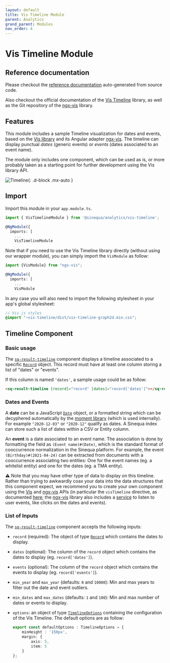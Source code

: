 ```yaml
---
layout: default
title: Vis Timeline Module
parent: Analytics
grand_parent: Modules
nav_order: 4
---
```


# Vis Timeline Module

## Reference documentation

Please checkout the [reference documentation]({{site.baseurl}}analytics/modules/VisTimelineModule.html) auto-generated from source code.

Also checkout the official documentation of the [Vis Timeline](https://visjs.github.io/vis-timeline/docs/timeline/) library, as well as the Git repository of the [ngx-vis](https://github.com/visjs/ngx-vis) library.

## Features

This module includes a sample Timeline visualization for dates and events, based on the [Vis library](https://visjs.org/) and its Angular adapter [ngx-vis](https://github.com/visjs/ngx-vis). The timeline can display punctual *dates* (generic events) or *events* (dates associated to an event name).

The module only includes one component, which can be used as is, or more probably taken as a starting point for further development using the Vis library API.

![Timeline]({{site.baseurl}}assets/modules/vis-timeline/timeline.png){: .d-block .mx-auto }

## Import

Import this module in your `app.module.ts`.

```ts
import { VisTimelineModule } from '@sinequa/analytics/vis-timeline';

@NgModule({
  imports: [
    ...
    VisTimelineModule
```

Note that if you need to use the Vis Timeline library directly (without using our wrapper module), you can simply import the `VisModule` as follow:

```ts
import {VisModule} from "ngx-vis";

@NgModule({
  imports: [
    ...
    VisModule
```

In any case you will also need to import the following stylesheet in your app's global stylesheet:

```scss
// Vis.js styles
@import "~vis-timeline/dist/vis-timeline-graph2d.min.css";
```

## Timeline Component

### Basic usage

The [`sq-result-timeline`]({{site.baseurl}}analytics/components/ResultTimeline.html) component displays a timeline associated to a specific [`Record`]({{site.baseurl}}core/interfaces/Record.html) object. This record must have at least one column storing a list of "dates" or "events".

If this column is named `'dates'`, a sample usage could be as follow:

```html
<sq-result-timeline [record]="record" [dates]="record['dates']"></sq-result-timeline>
```

### Dates and Events

A **date** can be a JavaScript [`Date`](https://developer.mozilla.org/fr/docs/Web/JavaScript/Reference/Objets_globaux/Date) object, or a formatted string which can be decyphered automatically by the [moment library](https://momentjs.com/) (which is used internally). For example `"2020-12-03"` or `"2020-12"` qualify as dates. A Sinequa index can store such a list of dates within a CSV or Entity column.

An **event** is a date associated to an event name. The association is done by formatting the field as `(Event name)#(Date)`, which is the standard format of cooccurrence normalization in the Sinequa platform. For example, the event `(Birthday)#(2021-04-24)` can be extracted from documents with a cooccurrence associating two entities: One for the event names (eg. a whitelist entity) and one for the dates (eg. a TMA entity).

⚠️ Note that you may have other type of data to display on this timeline. Rather than trying to awkwardly coax your data into the data structures that this component expect, we recommend you to create your own component using the [Vis](https://visjs.org/) and [ngx-vis](https://github.com/visjs/ngx-vis) APIs (in particular the `visTimeline` directive, as documented [here](https://github.com/visjs/ngx-vis/blob/develop/demo/timeline/timeline-example.component.ts); the [ngx-vis](https://github.com/visjs/ngx-vis) library also includes a [service](https://github.com/visjs/ngx-vis/blob/develop/components/timeline/vis-timeline.service.ts) to listen to user events, like clicks on the dates and events).

### List of Inputs

The [`sq-result-timeline`]({{site.baseurl}}analytics/components/ResultTimeline.html) component accepts the following inputs:

- `record` (required): The object of type [`Record`]({{site.baseurl}}core/interfaces/Record.html) which contains the dates to display.
- `dates` (optional): The column of the `record` object which contains the dates to display (eg. `record['dates']`).
- `events` (optional): The column of the `record` object which contains the events to display (eg. `record['events']`).
- `min_year` and `max_year` (defaults: `0` and `10000`): Min and max years to filter out the date and event outliers.
- `min_dates` and `max_dates` (defaults: `1` and `100`): Min and max number of dates or events to display.
- `options`: an object of type [`TimelineOptions`](https://visjs.github.io/vis-timeline/docs/timeline/#Configuration_Options) containing the configuration of the Vis Timeline. The default options are as follow:

    ```ts
    export const defaultOptions : TimelineOptions = {
        minHeight : '150px',
        margin: {
            axis: 5,
            item: 5
        }
    };
    ```
